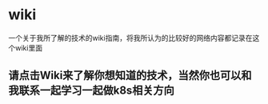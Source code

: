# wiki
一个关于我所了解的技术的wiki指南，将我所认为的比较好的网络内容都记录在这个wiki里面

## 请点击Wiki来了解你想知道的技术，当然你也可以和我联系一起学习一起做k8s相关方向
